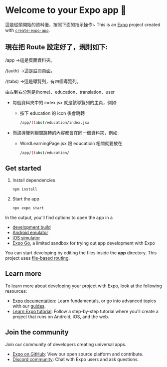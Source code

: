 # Welcome to your Expo app 👋

這是從頭開始的資料優，按照下面的指示操作~
This is an [Expo](https://expo.dev) project created with [`create-expo-app`](https://www.npmjs.com/package/create-expo-app).

## 現在把 Route 設定好了，規則如下:

/app ->這是頁面資料夾。

/(auth) ->這是註冊頁面。

/(tabs) ->這是導覽列，有四個導覽列。

由左到右分別是(home)、education、translation、user

- 每個資料夾中的 index.jsx 就是該導覽列的主頁，例如:

  - 按下 education 的 icon 後會跳轉

    ```bash
    /app/(tabs)/education/index.jsx
    ```

* 而該導覽列相關跳轉的內容都會在同一個資料夾，例如:

  - WordLearningPage.jsx 跟 educatioin 相關就要放在

    ```bash
    /app/(tabs)/education/
    ```

## Get started

1. Install dependencies

   ```bash
   npm install
   ```

2. Start the app

   ```bash
   npx expo start
   ```

In the output, you'll find options to open the app in a

- [development build](https://docs.expo.dev/develop/development-builds/introduction/)
- [Android emulator](https://docs.expo.dev/workflow/android-studio-emulator/)
- [iOS simulator](https://docs.expo.dev/workflow/ios-simulator/)
- [Expo Go](https://expo.dev/go), a limited sandbox for trying out app development with Expo

You can start developing by editing the files inside the **app** directory. This project uses [file-based routing](https://docs.expo.dev/router/introduction).

## Learn more

To learn more about developing your project with Expo, look at the following resources:

- [Expo documentation](https://docs.expo.dev/): Learn fundamentals, or go into advanced topics with our [guides](https://docs.expo.dev/guides).
- [Learn Expo tutorial](https://docs.expo.dev/tutorial/introduction/): Follow a step-by-step tutorial where you'll create a project that runs on Android, iOS, and the web.

## Join the community

Join our community of developers creating universal apps.

- [Expo on GitHub](https://github.com/expo/expo): View our open source platform and contribute.
- [Discord community](https://chat.expo.dev): Chat with Expo users and ask questions.
